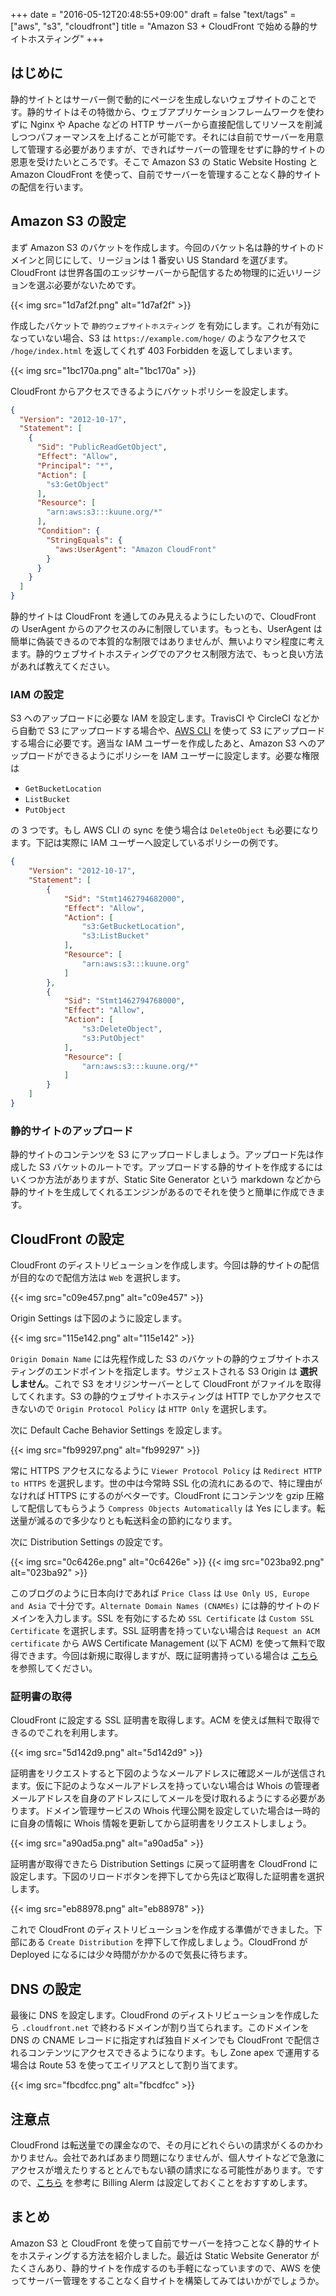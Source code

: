 +++
date = "2016-05-12T20:48:55+09:00"
draft = false
"text/tags" = ["aws", "s3", "cloudfront"]
title = "Amazon S3 + CloudFront で始める静的サイトホスティング"
+++

## はじめに

静的サイトとはサーバー側で動的にページを生成しないウェブサイトのことです。静的サイトはその特徴から、ウェブアプリケーションフレームワークを使わずに Nginx や Apache などの HTTP サーバーから直接配信してリソースを削減しつつパフォーマンスを上げることが可能です。それには自前でサーバーを用意して管理する必要がありますが、できればサーバーの管理をせずに静的サイトの恩恵を受けたいところです。そこで Amazon S3 の Static Website Hosting と Amazon CloudFront を使って、自前でサーバーを管理することなく静的サイトの配信を行います。

## Amazon S3 の設定

まず Amazon S3 のバケットを作成します。今回のバケット名は静的サイトのドメインと同じにして、リージョンは 1 番安い US Standard を選びます。CloudFront は世界各国のエッジサーバーから配信するため物理的に近いリージョンを選ぶ必要がないためです。

{{< img src="1d7af2f.png" alt="1d7af2f" >}}

作成したバケットで `静的ウェブサイトホスティング` を有効にします。これが有効になっていない場合、S3 は `https://example.com/hoge/` のようなアクセスで `/hoge/index.html` を返してくれず 403 Forbidden を返してしまいます。

{{< img src="1bc170a.png" alt="1bc170a" >}}

CloudFront からアクセスできるようにバケットポリシーを設定します。

```json
{
  "Version": "2012-10-17",
  "Statement": [
    {
      "Sid": "PublicReadGetObject",
      "Effect": "Allow",
      "Principal": "*",
      "Action": [
        "s3:GetObject"
      ],
      "Resource": [
        "arn:aws:s3:::kuune.org/*"
      ],
      "Condition": {
        "StringEquals": {
          "aws:UserAgent": "Amazon CloudFront"
        }
      }
    }
  ]
}
```

静的サイトは CloudFront を通してのみ見えるようにしたいので、CloudFront の UserAgent からのアクセスのみに制限しています。もっとも、UserAgent は簡単に偽装できるので本質的な制限ではありませんが、無いよりマシ程度に考えます。静的ウェブサイトホスティングでのアクセス制限方法で、もっと良い方法があれば教えてください。

### IAM の設定

S3 へのアップロードに必要な IAM を設定します。TravisCI や CircleCI などから自動で S3 にアップロードする場合や、[AWS CLI](https://aws.amazon.com/jp/cli/) を使って S3 にアップロードする場合に必要です。適当な IAM ユーザーを作成したあと、Amazon S3 へのアップロードができるようにポリシーを IAM ユーザーに設定します。必要な権限は

- `GetBucketLocation`
- `ListBucket`
- `PutObject`

の 3 つです。もし AWS CLI の sync を使う場合は `DeleteObject` も必要になります。下記は実際に IAM ユーザーへ設定しているポリシーの例です。

```json
{
    "Version": "2012-10-17",
    "Statement": [
        {
            "Sid": "Stmt1462794682000",
            "Effect": "Allow",
            "Action": [
                "s3:GetBucketLocation",
                "s3:ListBucket"
            ],
            "Resource": [
                "arn:aws:s3:::kuune.org"
            ]
        },
        {
            "Sid": "Stmt1462794768000",
            "Effect": "Allow",
            "Action": [
                "s3:DeleteObject",
                "s3:PutObject"
            ],
            "Resource": [
                "arn:aws:s3:::kuune.org/*"
            ]
        }
    ]
}
```

### 静的サイトのアップロード

静的サイトのコンテンツを S3 にアップロードしましょう。アップロード先は作成した S3 バケットのルートです。アップロードする静的サイトを作成するにはいくつか方法がありますが、Static Site Generator という markdown などから静的サイトを生成してくれるエンジンがあるのでそれを使うと簡単に作成できます。

## CloudFront の設定

CloudFront のディストリビューションを作成します。今回は静的サイトの配信が目的なので配信方法は `Web` を選択します。

{{< img src="c09e457.png" alt="c09e457" >}}

Origin Settings は下図のように設定します。

{{< img src="115e142.png" alt="115e142" >}}

`Origin Domain Name` には先程作成した S3 のバケットの静的ウェブサイトホスティングのエンドポイントを指定します。サジェストされる S3 Origin は **選択しません**。これで S3 をオリジンサーバーとして CloudFront がファイルを取得してくれます。S3 の静的ウェブサイトホスティングは HTTP でしかアクセスできないので `Origin Protocol Policy` は `HTTP Only` を選択します。

次に Default Cache Behavior Settings を設定します。

{{< img src="fb99297.png" alt="fb99297" >}}

常に HTTPS アクセスになるように `Viewer Protocol Policy` は `Redirect HTTP to HTTPS` を選択します。世の中は今常時 SSL 化の流れにあるので、特に理由がなければ HTTPS にするのがベターです。CloudFront にコンテンツを gzip 圧縮して配信してもらうよう `Compress Objects Automatically` は Yes にします。転送量が減るので多少なりとも転送料金の節約になります。

次に Distribution Settings の設定です。

{{< img src="0c6426e.png" alt="0c6426e" >}}
{{< img src="023ba92.png" alt="023ba92" >}}

このブログのように日本向けであれば `Price Class` は `Use Only US, Europe and Asia` で十分です。`Alternate Domain Names (CNAMEs)` には静的サイトのドメインを入力します。SSL を有効にするため `SSL Certificate` は `Custom SSL Certificate` を選択します。SSL 証明書を持っていない場合は `Request an ACM certificate` から AWS Certificate Management (以下 ACM) を使って無料で取得できます。今回は新規に取得しますが、既に証明書持っている場合は [こちら](http://docs.aws.amazon.com/ja_jp/IAM/latest/UserGuide/id_credentials_server-certs_manage.html) を参照してください。

### 証明書の取得

CloudFront に設定する SSL 証明書を取得します。ACM を使えば無料で取得できるのでこれを利用します。

{{< img src="5d142d9.png" alt="5d142d9" >}}

証明書をリクエストすると下図のようなメールアドレスに確認メールが送信されます。仮に下記のようなメールアドレスを持っていない場合は Whois の管理者メールアドレスを自身のアドレスにしてメールを受け取れるようにする必要があります。ドメイン管理サービスの Whois 代理公開を設定していた場合は一時的に自身の情報に Whois 情報を更新してから証明書をリクエストしましょう。

{{< img src="a90ad5a.png" alt="a90ad5a" >}}

証明書が取得できたら Distribution Settings に戻って証明書を CloudFrond に設定します。下図のリロードボタンを押下してから先ほど取得した証明書を選択します。

{{< img src="eb88978.png" alt="eb88978" >}}

これで CloudFront のディストリビューションを作成する準備ができました。下部にある `Create Distribution` を押下して作成しましょう。CloudFrond が Deployed になるには少々時間がかかるので気長に待ちます。

## DNS の設定

最後に DNS を設定します。CloudFrond のディストリビューションを作成したら `.cloudfront.net` で終わるドメインが割り当てられます。このドメインを DNS の CNAME レコードに指定すれば独自ドメインでも CloudFront で配信されるコンテンツにアクセスできるようになります。もし Zone apex で運用する場合は Route 53 を使ってエイリアスとして割り当てます。

{{< img src="fbcdfcc.png" alt="fbcdfcc" >}}

## 注意点

CloudFrond は転送量での課金なので、その月にどれぐらいの請求がくるのかわかりません。会社であればあまり問題になりませんが、個人サイトなどで急激にアクセスが増えたりするととんでもない額の請求になる可能性があります。ですので、[こちら](https://docs.aws.amazon.com/ja_jp/awsaccountbilling/latest/aboutv2/monitor-charges.html) を参考に Billing Alerm は設定しておくことをおすすめします。

## まとめ

Amazon S3 と CloudFront を使って自前でサーバーを持つことなく静的サイトをホスティングする方法を紹介しました。最近は Static Website Generator がたくさんあり、静的サイトを作成するのも手軽になっていますので、AWS を使ってサーバー管理をすることなく自サイトを構築してみてはいかがでしょうか。
